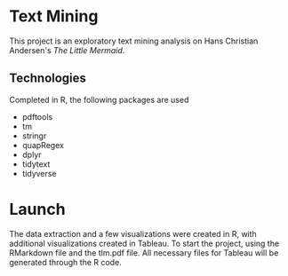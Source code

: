 # Text Mining

This project is an exploratory text mining analysis on Hans Christian Andersen's *The Little Mermaid*. 

## Technologies

Completed in R, the following packages are used
 - pdftools
 - tm
 - stringr
 - quapRegex
 - dplyr
 - tidytext
 - tidyverse
 
# Launch

The data extraction and a few visualizations were created in R, with additional visualizations created in Tableau. To start the project, using the RMarkdown file and the tlm.pdf file. All necessary files for Tableau will be generated through the R code.  
